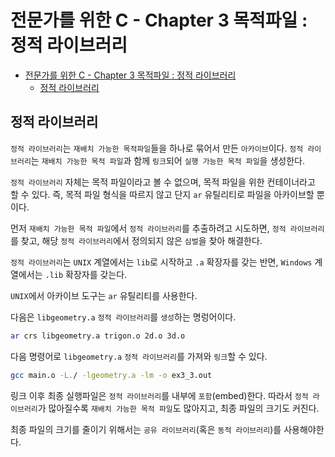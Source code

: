 # 전문가를 위한 C - Chapter 3 목적파일 : 정적 라이브러리

- [전문가를 위한 C - Chapter 3 목적파일 : 정적 라이브러리](#전문가를-위한-c---chapter-3-목적파일--정적-라이브러리)
  - [정적 라이브러리](#정적-라이브러리)

## 정적 라이브러리

`정적 라이브러리`는 `재배치 가능한 목적파일`들을 하나로 묶어서 만든 `아카이브`이다. `정적 라이브러리`는 `재배치 가능한 목적 파일`과 함께 `링크`되어 `실행 가능한 목적 파일`을 생성한다.

`정적 라이브러리` 자체는 목적 파일이라고 볼 수 없으며, 목적 파일을 위한 컨테이너라고 할 수 있다. 즉, 목적 파일 형식을 따르지 않고 단지 `ar` 유틸리티로 파일을 아카이브할 뿐이다.

먼저 `재배치 가능한 목적 파일`에서 `정적 라이브러리`를 추출하려고 시도하면,
`정적 라이브러리`를 찾고, 해당 `정적 라이브러리`에서 정의되지 않은 `심벌`을 찾아 해결한다.

`정적 라이브러리`는 `UNIX` 계열에서는 `lib`로 시작하고 `.a` 확장자를 갖는 반면, `Windows` 계열에서는 `.lib` 확장자를 갖는다.

`UNIX`에서 아카이브 도구는 `ar` 유틸리티를 사용한다.

다음은 `libgeometry.a` `정적 라이브러리`를 `생성`하는 명렁어이다.
```bash
ar crs libgeometry.a trigon.o 2d.o 3d.o
```

다음 명령어로 `libgeometry.a` `정적 라이브러리`를 가져와 `링크`할 수 있다.

```bash
gcc main.o -L./ -lgeometry.a -lm -o ex3_3.out
```

링크 이후 최종 실행파일은 `정적 라이브러리`를 내부에 `포함`(embed)한다.
따라서 `정적 라이브러리`가 많아질수록 `재배치 가능한 목적 파일`도 많아지고, 최종 파일의 크기도 커진다.

최종 파일의 크기를 줄이기 위해서는 `공유 라이브러리`(혹은 `동적 라이브러리`)를 사용해야한다.
